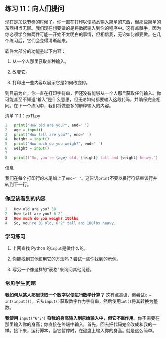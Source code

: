 ## 练习 11：向人们提问

现在是加快节奏的时候了。你一直在打印以便熟悉输入简单的东西，但那些简单的东西相当无聊。我们现在想要做的是将数据输入到你的程序中。这有点棘手，因为你必须学会做两件可能一开始不太明白的事情，但相信我，无论如何都要做。在几个练习后，它们会变得清晰起来。

软件大部分的功能是以下内容：

1.  从一个人那里获取某种输入。

2.  改变它。

3.  打印出一些内容以展示它是如何改变的。

到目前为止，你一直在打印字符串，但还没有能够从一个人那里获取任何输入。你可能甚至不知道“输入”是什么意思，但无论如何都要输入这段代码，并确保完全相同。在下一个练习中，我们将做更多的解释输入的内容。

清单 11.1：ex11.py

```py
1   print("How old are you?", end=' ')
2   age = input()
3   print("How tall are you?", end=' ')
4   height = input()
5   print("How much do you weigh?", end=' ')
6   weight = input()
7
8   print(f"So, you're {age} old, {height} tall and {weight} heavy.")
```

信息

我们在每个打印行的末尾加上了`end=' '`。这告诉`print`不要以换行符结束该行并转到下一行。

### 你应该看到的内容

```py
1   How old are you? 38
2   How tall are you? 6'2"
3   How much do you weigh? 180lbs
4   So, you're 38 old, 6'2" tall and 180lbs heavy.
```

### 学习练习

1.  上网查找 Python 的`input`是做什么的。

2.  你能找到其他使用它的方法吗？尝试一些你找到的示例。

3.  写另一个像这样的“表格”来询问其他问题。

### 常见学生问题

**我如何从某人那里获取一个数字以便进行数学计算？** 这有点高级，但尝试`x =` `int(input())`，它从`input()`获取数字作为字符串，然后使用`int()`将其转换为整数。

**我使用** `input("6'2")` **将我的身高输入到原始输入中，但它不起作用**。你不需要在那里输入你的身高；你直接在终端中输入。首先，回去把代码完全改成和我的一样。接下来，运行脚本，当它暂停时，在键盘上输入你的身高。就是这么简单。

